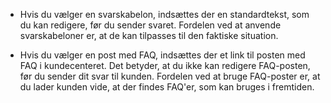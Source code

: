 <!-- markdownlint-disable-file MD041 -->
* Hvis du vælger en svarskabelon, indsættes der en standardtekst, som du kan redigere, før du sender svaret. Fordelen ved at anvende svarskabeloner er, at de kan tilpasses til den faktiske situation.

* Hvis du vælger en post med FAQ, indsættes der et link til posten med FAQ i kundecenteret. Det betyder, at du ikke kan redigere FAQ-posten, før du sender dit svar til kunden. Fordelen ved at bruge FAQ-poster er, at du lader kunden vide, at der findes FAQ'er, som kan bruges i fremtiden.
